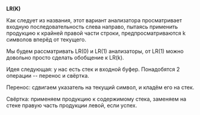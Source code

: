 **LR(K)**

Как следует из названия, этот вариант анализатора просматривает входную последовательность слева направо, пытаясь применить продукцию к крайней правой части строки, предпросматриваются k символов вперёд от текущего.

Мы будем рассматривать LR(0) и LR(1) анализаторы, от LR(1) можно довольно просто сделать обобщение к LR(k).

Идея следующая: у нас есть стек и входной буфер. Понадобятся 2 операции -- перенос и свёртка.

Перенос: сдвигаем указатель на текущий символ, и кладём его на стек.

Свёртка: применяем продукцию к содержимому стека, заменяем на стеке правую часть продукции левой, если успех.
